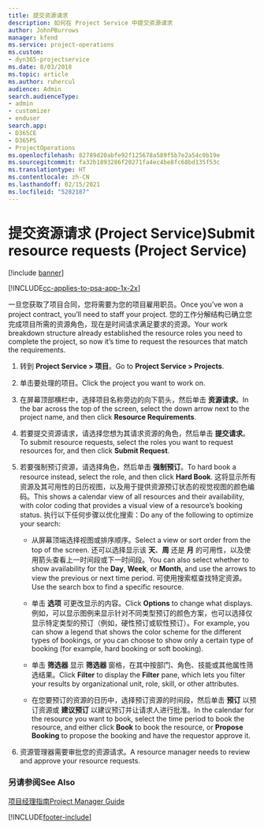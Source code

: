 ```yaml
---
title: 提交资源请求
description: 如何在 Project Service 中提交资源请求
author: JohnPBurrows
manager: kfend
ms.service: project-operations
ms.custom:
- dyn365-projectservice
ms.date: 8/03/2018
ms.topic: article
ms.author: ruhercul
audience: Admin
search.audienceType:
- admin
- customizer
- enduser
search.app:
- D365CE
- D365PS
- ProjectOperations
ms.openlocfilehash: 82789d20abfe92f125678a589f5b7e2a54c0b19e
ms.sourcegitcommit: fa32b1893286f20271fa4ec4be8fc68bd135f53c
ms.translationtype: HT
ms.contentlocale: zh-CN
ms.lasthandoff: 02/15/2021
ms.locfileid: "5282187"
---
```

# <a name="submit-resource-requests-project-service"></a><span data-ttu-id="4450f-103">提交资源请求 (Project Service)</span><span class="sxs-lookup"><span data-stu-id="4450f-103">Submit resource requests (Project Service)</span></span>

[!include [banner](../includes/psa-now-project-operations.md)]

[!INCLUDE[cc-applies-to-psa-app-1x-2x](../includes/cc-applies-to-psa-app-1x-2x.md)]

<span data-ttu-id="4450f-104">一旦您获取了项目合同，您将需要为您的项目雇用职员。</span><span class="sxs-lookup"><span data-stu-id="4450f-104">Once you’ve won a project contract, you’ll need to staff your project.</span></span> <span data-ttu-id="4450f-105">您的工作分解结构已确立您完成项目所需的资源角色，现在是时间请求满足要求的资源。</span><span class="sxs-lookup"><span data-stu-id="4450f-105">Your work breakdown structure already established the resource roles you need to complete the project, so now it’s time to request the resources that match the requirements.</span></span>  
  
1.  <span data-ttu-id="4450f-106">转到 **Project Service > 项目**。</span><span class="sxs-lookup"><span data-stu-id="4450f-106">Go to **Project Service > Projects**.</span></span>  
  
2.  <span data-ttu-id="4450f-107">单击要处理的项目。</span><span class="sxs-lookup"><span data-stu-id="4450f-107">Click the project you want to work on.</span></span>  
  
3.  <span data-ttu-id="4450f-108">在屏幕顶部横栏中，选择项目名称旁边的向下箭头，然后单击 **资源请求**。</span><span class="sxs-lookup"><span data-stu-id="4450f-108">In the bar across the top of the screen, select the down arrow next to the project name, and then click **Resource Requirements**.</span></span>  
  
4.  <span data-ttu-id="4450f-109">若要提交资源请求，请选择您想为其请求资源的角色，然后单击 **提交请求**。</span><span class="sxs-lookup"><span data-stu-id="4450f-109">To submit resource requests, select the roles you want to request resources for, and then click **Submit Request**.</span></span>  
  
5.  <span data-ttu-id="4450f-110">若要强制预订资源，请选择角色，然后单击 **强制预订**。</span><span class="sxs-lookup"><span data-stu-id="4450f-110">To hard book a resource instead, select the role, and then click **Hard Book**.</span></span> <span data-ttu-id="4450f-111">这将显示所有资源及其可用性的日历视图，以及用于提供资源预订状态的视觉视图的颜色编码。</span><span class="sxs-lookup"><span data-stu-id="4450f-111">This shows a calendar view of all resources and their availability, with color coding that provides a visual view of a resource’s booking status.</span></span> <span data-ttu-id="4450f-112">执行以下任何步骤以优化搜索：</span><span class="sxs-lookup"><span data-stu-id="4450f-112">Do any of the following to optimize your search:</span></span>  
  
    -   <span data-ttu-id="4450f-113">从屏幕顶端选择视图或排序顺序。</span><span class="sxs-lookup"><span data-stu-id="4450f-113">Select a view or sort order from the top of the screen.</span></span> <span data-ttu-id="4450f-114">还可以选择显示该 **天**、**周** 还是 **月** 的可用性，以及使用箭头查看上一时间段或下一时间段。</span><span class="sxs-lookup"><span data-stu-id="4450f-114">You can also select whether to show availability for the **Day**, **Week**, or **Month**, and use the arrows to view the previous or next time period.</span></span> <span data-ttu-id="4450f-115">可使用搜索框查找特定资源。</span><span class="sxs-lookup"><span data-stu-id="4450f-115">Use the search box to find a specific resource.</span></span>  
  
    -   <span data-ttu-id="4450f-116">单击 **选项** 可更改显示的内容。</span><span class="sxs-lookup"><span data-stu-id="4450f-116">Click **Options** to change what displays.</span></span> <span data-ttu-id="4450f-117">例如，可以显示图例来显示针对不同类型预订的颜色方案，也可以选择仅显示特定类型的预订（例如，硬性预订或软性预订）。</span><span class="sxs-lookup"><span data-stu-id="4450f-117">For example, you can show a legend that shows the color scheme for the different types of bookings, or you can choose to show only a certain type of booking (for example, hard booking or soft booking).</span></span>  
  
    -   <span data-ttu-id="4450f-118">单击 **筛选器** 显示 **筛选器** 窗格，在其中按部门、角色、技能或其他属性筛选结果。</span><span class="sxs-lookup"><span data-stu-id="4450f-118">Click **Filter** to display the **Filter** pane, which lets you filter your results by organizational unit, role, skill, or other attributes.</span></span>  
  
    -   <span data-ttu-id="4450f-119">在您要预订的资源的日历中，选择预订资源的时间段，然后单击 **预订** 以预订资源或 **建议预订** 以建议预订并让请求人进行批准。</span><span class="sxs-lookup"><span data-stu-id="4450f-119">In the calendar for the resource you want to book, select the time period to book the resource, and either click **Book** to book the resource, or **Propose Booking** to propose the booking and have the requestor approve it.</span></span>  
  
6.  <span data-ttu-id="4450f-120">资源管理器需要审批您的资源请求。</span><span class="sxs-lookup"><span data-stu-id="4450f-120">A resource manager needs to review and approve your resource requests.</span></span>  
  
### <a name="see-also"></a><span data-ttu-id="4450f-121">另请参阅</span><span class="sxs-lookup"><span data-stu-id="4450f-121">See Also</span></span>  
 [<span data-ttu-id="4450f-122">项目经理指南</span><span class="sxs-lookup"><span data-stu-id="4450f-122">Project Manager Guide</span></span>](../psa/project-manager-guide.md)


[!INCLUDE[footer-include](../includes/footer-banner.md)]